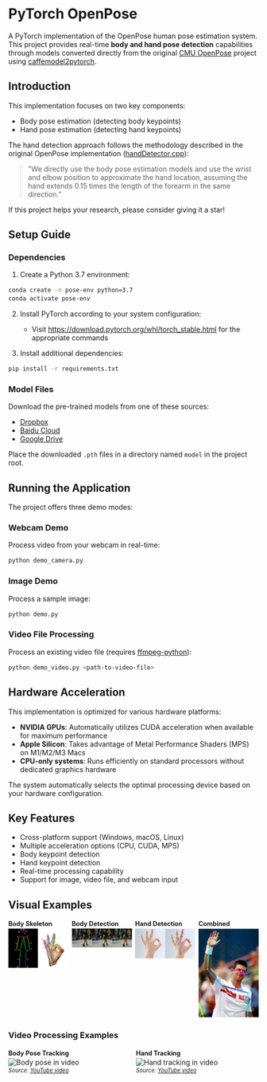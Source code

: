 # PyTorch OpenPose

A PyTorch implementation of the OpenPose human pose estimation system. This project provides real-time **body and hand pose detection** capabilities through models converted directly from the original [CMU OpenPose](https://github.com/CMU-Perceptual-Computing-Lab/openpose) project using [caffemodel2pytorch](https://github.com/vadimkantorov/caffemodel2pytorch).

## Introduction

This implementation focuses on two key components:
- Body pose estimation (detecting body keypoints)
- Hand pose estimation (detecting hand keypoints)

The hand detection approach follows the methodology described in the original OpenPose implementation ([handDetector.cpp](https://github.com/CMU-Perceptual-Computing-Lab/openpose/blob/master/src/openpose/hand/handDetector.cpp)):

> "We directly use the body pose estimation models and use the wrist and elbow position to approximate the hand location, assuming the hand extends 0.15 times the length of the forearm in the same direction."

If this project helps your research, please consider giving it a star!

## Setup Guide

### Dependencies

1. Create a Python 3.7 environment:
```bash
conda create -n pose-env python=3.7
conda activate pose-env
```

2. Install PyTorch according to your system configuration:
   - Visit https://download.pytorch.org/whl/torch_stable.html for the appropriate commands

3. Install additional dependencies:
```bash
pip install -r requirements.txt
```

### Model Files

Download the pre-trained models from one of these sources:
* [Dropbox](https://www.dropbox.com/sh/7xbup2qsn7vvjxo/AABWFksdlgOMXR_r5v3RwKRYa?dl=0)
* [Baidu Cloud](https://pan.baidu.com/s/1IlkvuSi0ocNckwbnUe7j-g)
* [Google Drive](https://drive.google.com/drive/folders/1JsvI4M4ZTg98fmnCZLFM-3TeovnCRElG?usp=sharing)

Place the downloaded `.pth` files in a directory named `model` in the project root.

## Running the Application

The project offers three demo modes:

### Webcam Demo
Process video from your webcam in real-time:
```bash
python demo_camera.py
```

### Image Demo
Process a sample image:
```bash
python demo.py
```

### Video File Processing
Process an existing video file (requires [ffmpeg-python](https://pypi.org/project/ffmpeg-python/)):
```bash
python demo_video.py <path-to-video-file>
```

## Hardware Acceleration

This implementation is optimized for various hardware platforms:

- **NVIDIA GPUs**: Automatically utilizes CUDA acceleration when available for maximum performance
- **Apple Silicon**: Takes advantage of Metal Performance Shaders (MPS) on M1/M2/M3 Macs
- **CPU-only systems**: Runs efficiently on standard processors without dedicated graphics hardware

The system automatically selects the optimal processing device based on your hardware configuration.

## Key Features

- Cross-platform support (Windows, macOS, Linux)
- Multiple acceleration options (CPU, CUDA, MPS)
- Body keypoint detection
- Hand keypoint detection
- Real-time processing capability
- Support for image, video file, and webcam input

## Visual Examples

<div style="display: flex; flex-wrap: wrap; gap: 0.5%; justify-content: space-between;">
  <div style="flex: 0 0 24%; min-width: 24%;">
    <h4 style="margin: 1% 0; font-size: 90%;">Body Skeleton</h4>
    <img src="images/skeleton.jpg" alt="Skeleton visualization" style="width: 100%; height: auto; object-fit: cover;">
  </div>

  <div style="flex: 0 0 24%; min-width: 24%;">
    <h4 style="margin: 1% 0; font-size: 90%;">Body Detection</h4>
    <img src="images/body_preview.jpg" alt="Body pose detection" style="width: 100%; height: auto; object-fit: cover;">
  </div>

  <div style="flex: 0 0 24%; min-width: 24%;">
    <h4 style="margin: 1% 0; font-size: 90%;">Hand Detection</h4>
    <img src="images/hand_preview.png" alt="Hand pose detection" style="width: 100%; height: auto; object-fit: cover;">
  </div>

  <div style="flex: 0 0 24%; min-width: 24%;">
    <h4 style="margin: 1% 0; font-size: 90%;">Combined</h4>
    <img src="images/demo_preview.png" alt="Combined detection" style="width: 100%; height: auto; object-fit: cover;">
  </div>
</div>

### Video Processing Examples

<div style="display: flex; flex-wrap: wrap; gap: 1%; justify-content: space-between; margin-top: 1%;">
  <div style="flex: 0 0 49%; min-width: 49%;">
    <h4 style="margin: 1% 0; font-size: 90%;">Body Pose Tracking</h4>
    <img src="images/kc-e129SBb4-sample.processed.gif" alt="Body pose in video" style="width: 100%; height: auto; object-fit: cover;">
    <p style="margin: 0.5% 0; font-size: 80%;"><em>Source: <a href="https://www.youtube.com/watch?v=kc-e129SBb4">YouTube video</a></em></p>
  </div>

  <div style="flex: 0 0 49%; min-width: 49%;">
    <h4 style="margin: 1% 0; font-size: 90%;">Hand Tracking</h4>
    <img src="images/yOAmYSW3WyU-sample.small.processed.gif" alt="Hand tracking in video" style="width: 100%; height: auto; object-fit: cover;">
    <p style="margin: 0.5% 0; font-size: 80%;"><em>Source: <a href="https://www.youtube.com/watch?v=yOAmYSW3WyU">YouTube video</a></em></p>
  </div>
</div>
